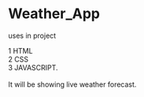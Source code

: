 # Weather_App
uses in project <br>

1 HTML <br>
2 CSS <br>
3 JAVASCRIPT. <br>
<br>
 It will  be showing live weather forecast.

